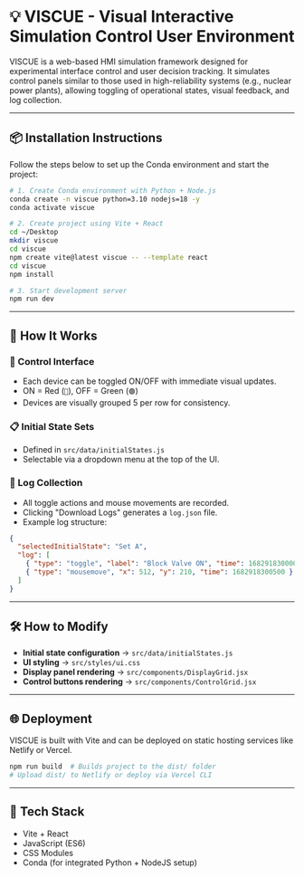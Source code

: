 # 💡 VISCUE - Visual Interactive Simulation Control User Environment

VISCUE is a web-based HMI simulation framework designed for experimental interface control and user decision tracking. It simulates control panels similar to those used in high-reliability systems (e.g., nuclear power plants), allowing toggling of operational states, visual feedback, and log collection.

---

## 📦 Installation Instructions

Follow the steps below to set up the Conda environment and start the project:

```bash
# 1. Create Conda environment with Python + Node.js
conda create -n viscue python=3.10 nodejs=18 -y
conda activate viscue

# 2. Create project using Vite + React
cd ~/Desktop
mkdir viscue
cd viscue
npm create vite@latest viscue -- --template react
cd viscue
npm install

# 3. Start development server
npm run dev
```

---

## 🚀 How It Works

### 🔧 Control Interface
- Each device can be toggled ON/OFF with immediate visual updates.
- ON = Red (`🔴`), OFF = Green (`🟢`)
- Devices are visually grouped 5 per row for consistency.

### 📋 Initial State Sets
- Defined in `src/data/initialStates.js`
- Selectable via a dropdown menu at the top of the UI.

### 💾 Log Collection
- All toggle actions and mouse movements are recorded.
- Clicking "Download Logs" generates a `log.json` file.
- Example log structure:

```json
{
  "selectedInitialState": "Set A",
  "log": [
    { "type": "toggle", "label": "Block Valve ON", "time": 1682918300000 },
    { "type": "mousemove", "x": 512, "y": 210, "time": 1682918300500 }
  ]
}
```

---

## 🛠 How to Modify

- **Initial state configuration** → `src/data/initialStates.js`
- **UI styling** → `src/styles/ui.css`
- **Display panel rendering** → `src/components/DisplayGrid.jsx`
- **Control buttons rendering** → `src/components/ControlGrid.jsx`

---

## 🌐 Deployment

VISCUE is built with Vite and can be deployed on static hosting services like Netlify or Vercel.

```bash
npm run build  # Builds project to the dist/ folder
# Upload dist/ to Netlify or deploy via Vercel CLI
```

---

## 🧰 Tech Stack
- Vite + React
- JavaScript (ES6)
- CSS Modules
- Conda (for integrated Python + NodeJS setup)

